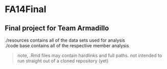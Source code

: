FA14Final
=========

## Final project for Team Armadillo

./resources contains all of the data sets used for analysis  
./code base contains all of the respective member analysis  
>    note, .Rmd files may contain hardlinks and full paths. not intended to run straight out of a cloned repository (yet)

